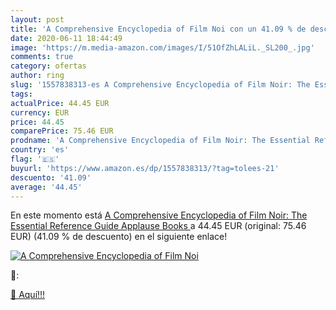 ```yaml
---
layout: post
title: 'A Comprehensive Encyclopedia of Film Noi con un 41.09 % de descuento'
date: 2020-06-11 18:44:49
image: 'https://m.media-amazon.com/images/I/51OfZhLALiL._SL200_.jpg'
comments: true
category: ofertas
author: ring
slug: '1557838313-es A Comprehensive Encyclopedia of Film Noir: The Essential...'
tags: 
actualPrice: 44.45 EUR
currency: EUR
price: 44.45
comparePrice: 75.46 EUR
prodname: 'A Comprehensive Encyclopedia of Film Noir: The Essential Reference Guide  Applause Books '
country: 'es'
flag: '🇪🇸'
buyurl: 'https://www.amazon.es/dp/1557838313/?tag=tolees-21'
descuento: '41.09'
average: '44.45'
---
```


En este momento está [A Comprehensive Encyclopedia of Film Noir: The Essential Reference Guide  Applause Books ](https://www.amazon.es/dp/1557838313/?tag=tolees-21) a 44.45 EUR (original: 75.46 EUR) (41.09 %  de descuento) en el siguiente enlace!

[![A Comprehensive Encyclopedia of Film Noi](https://m.media-amazon.com/images/I/51OfZhLALiL._SL200_.jpg)](https://www.amazon.es/dp/1557838313/?tag=tolees-21)

🔎:


[🛒 Aquí!!!](https://www.amazon.es/dp/1557838313/?tag=tolees-21)
